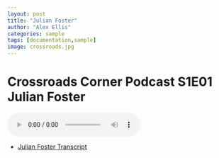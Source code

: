 ```yaml
---
layout: post
title: "Julian Foster"
author: "Alex Ellis"
categories: sample
tags: [documentation,sample]
image: crossroads.jpg
---
```

# Crossroads Corner Podcast S1E01 Julian Foster

<audio controls>
  <source src="horse.ogg" type="audio/ogg">
  <source src="horse.mp3" type="audio/mpeg">
Your browser does not support the audio element.
</audio>

* <a href="../assets/Podcasts/S1E01transcript.pdf" download="S1E01transcript.pdf">Julian Foster Transcript</a>





